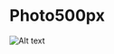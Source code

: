 # Photo500px

![Alt text](https://github.com/igor-alyoshin/Photo500px/blob/master/art/presentation.gif)